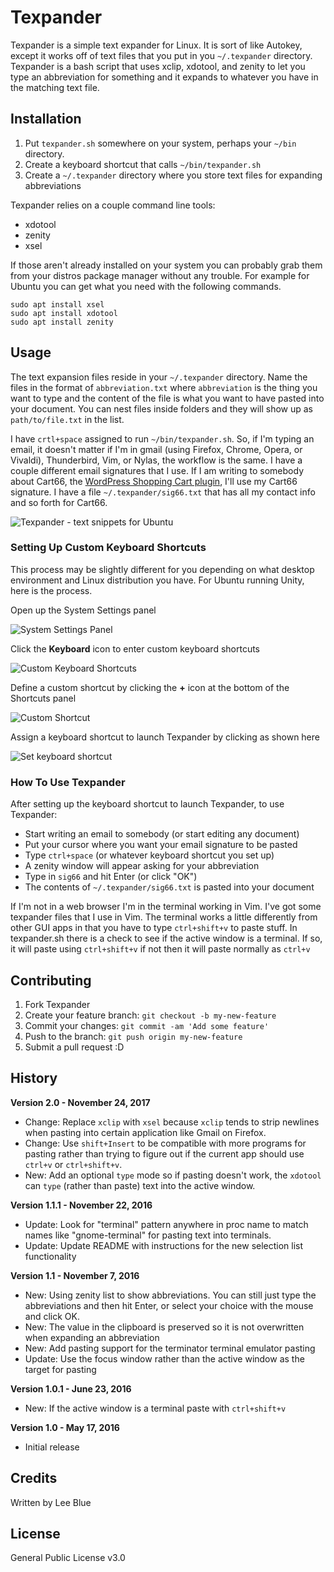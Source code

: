 # Texpander

Texpander is a simple text expander for Linux. It is sort of like Autokey, except it works off of text files that you put in you `~/.texpander` directory. Texpander is a bash script that uses xclip, xdotool, and zenity to let you type an abbreviation for something and it expands to whatever you have in the matching text file.

## Installation

1. Put `texpander.sh` somewhere on your system, perhaps your `~/bin` directory.
1. Create a keyboard shortcut that calls `~/bin/texpander.sh`
1. Create a `~/.texpander` directory where you store text files for expanding abbreviations

Texpander relies on a couple command line tools:

- xdotool
- zenity
- xsel

If those aren't already installed on your system you can probably grab them from your distros package manager without any trouble. For example for Ubuntu you can get what you need with the following commands.

```
sudo apt install xsel 
sudo apt install xdotool 
sudo apt install zenity
```

## Usage

The text expansion files reside in your `~/.texpander` directory. Name the files in the format of `abbreviation.txt` where `abbreviation` is the thing you want to type and the content of the file is what you want to have pasted into your document. You can nest files inside folders and they will show up as `path/to/file.txt` in the list.

I have `crtl+space` assigned to run `~/bin/texpander.sh`. So, if I'm typing an email, it doesn't matter if I'm in gmail (using Firefox, Chrome, Opera, or Vivaldi), Thunderbird, Vim, or Nylas, the workflow is the same. I have a couple different email signatures that I use. If I am writing to somebody about Cart66, the [WordPress Shopping Cart plugin](https://cart66.com), I'll use my Cart66 signature. I have a file `~/.texpander/sig66.txt` that has all my contact info and so forth for Cart66.  

![Texpander - text snippets for Ubuntu](https://lee.blue/share/texpander-demo.gif)

### Setting Up Custom Keyboard Shortcuts

This process may be slightly different for you depending on what desktop environment and Linux distribution you have. For Ubuntu running Unity, here is the process.

Open up the System Settings panel

![System Settings Panel](https://lee.blue/share/system-settings-keyboard.png)

Click the **Keyboard** icon to enter custom keyboard shortcuts

![Custom Keyboard Shortcuts](https://lee.blue/share/custom-keyboard-shortcuts.png)

Define a custom shortcut by clicking the **+** icon at the bottom of the Shortcuts panel

![Custom Shortcut](https://lee.blue/share/custom-shortcut.png)

Assign a keyboard shortcut to launch Texpander by clicking as shown here

![Set keyboard shortcut](https://lee.blue/share/set-keyboard-shortcut.png)

### How To Use Texpander

After setting up the keyboard shortcut to launch Texpander, to use Texpander:

- Start writing an email to somebody (or start editing any document)
- Put your cursor where you want your email signature to be pasted
- Type `ctrl+space` (or whatever keyboard shortcut you set up)
- A zenity window will appear asking for your abbreviation
- Type in `sig66` and hit Enter (or click "OK")
- The contents of `~/.texpander/sig66.txt` is pasted into your document

If I'm not in a web browser I'm in the terminal working in Vim. I've got some texpander files that I use in Vim. The terminal works a little differently from other GUI apps in that you have to type `ctrl+shift+v` to paste stuff. In texpander.sh there is a check to see if the active window is a terminal. If so, it will paste using `ctrl+shift+v` if not then it will paste normally as `ctrl+v`

## Contributing

1. Fork Texpander
2. Create your feature branch: `git checkout -b my-new-feature`
3. Commit your changes: `git commit -am 'Add some feature'`
4. Push to the branch: `git push origin my-new-feature`
5. Submit a pull request :D

## History

**Version 2.0 - November 24, 2017**

- Change: Replace `xclip` with `xsel` because `xclip` tends to strip newlines when pasting into certain application like Gmail on Firefox.
- Change: Use `shift+Insert` to be compatible with more programs for pasting rather than trying to figure out if the current app should use `ctrl+v` or `ctrl+shift+v`.
- New: Add an optional `type` mode so if pasting doesn't work, the `xdotool` can `type` (rather than paste) text into the active window.

**Version 1.1.1 - November 22, 2016**

- Update: Look for "terminal" pattern anywhere in proc name to match names like "gnome-terminal" for pasting text into terminals.
- Update: Update README with instructions for the new selection list functionality

**Version 1.1 - November 7, 2016**

- New: Using zenity list to show abbreviations. You can still just type the abbreviations and then hit Enter, or select your choice with the mouse and click OK.
- New: The value in the clipboard is preserved so it is not overwritten when expanding an abbreviation
- New: Add pasting support for the terminator terminal emulator pasting
- Update: Use the focus window rather than the active window as the target for pasting


**Version 1.0.1 - June 23, 2016**

- New: If the active window is a terminal paste with `ctrl+shift+v`

**Version 1.0 - May 17, 2016**

- Initial release

## Credits

Written by Lee Blue

## License

General Public License v3.0

